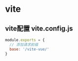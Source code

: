 # vite


## vite配置 vite.config.js

``` js
module.exports = {
  // 添加请求前缀
  base: '/vite-vue/' 
}
```



